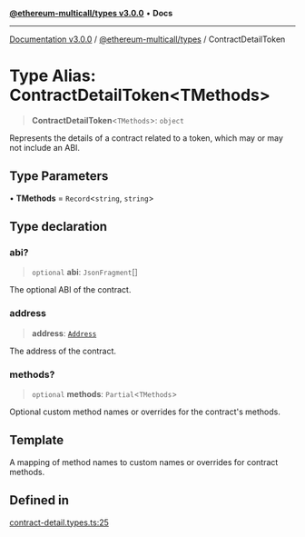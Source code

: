 [**@ethereum-multicall/types v3.0.0**](../README.md) • **Docs**

***

[Documentation v3.0.0](../../../packages.md) / [@ethereum-multicall/types](../README.md) / ContractDetailToken

# Type Alias: ContractDetailToken\<TMethods\>

> **ContractDetailToken**\<`TMethods`\>: `object`

Represents the details of a contract related to a token, which may or may not include an ABI.

## Type Parameters

• **TMethods** = `Record`\<`string`, `string`\>

## Type declaration

### abi?

> `optional` **abi**: `JsonFragment`[]

The optional ABI of the contract.

### address

> **address**: [`Address`](Address.md)

The address of the contract.

### methods?

> `optional` **methods**: `Partial`\<`TMethods`\>

Optional custom method names or overrides for the contract's methods.

## Template

A mapping of method names to custom names or overrides for contract methods.

## Defined in

[contract-detail.types.ts:25](https://github.com/niZmosis/ethereum-multicall/blob/68ee699eca0cd184d8f0b7213bb6f4fe15a011a1/packages/types/src/contract-detail.types.ts#L25)
